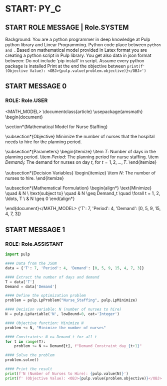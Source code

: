 # START: PY_C 
## START ROLE MESSAGE | Role.SYSTEM 
Background: You are a python programmer in deep knowledge at Pulp python library and Linear Programming. Python code place between ```python and ```. Based on mathematical model provided in Latex format you are creating a python script in Pulp library. You get also data in json format between: <DATA></DATA> Do not include 'pip install' in script. Assume every python package is installed Print at the end the objective between <OBJ></OBJ> `print(f' (Objective Value): <OBJ>{pulp.value(problem.objective)}</OBJ>')` 
## START MESSAGE 0 
### ROLE: Role.USER
<MATH_MODEL>
\documentclass{article}
\usepackage{amsmath}
\begin{document}

\section*{Mathematical Model for Nurse Staffing}

\subsection*{Objective}
Minimize the number of nurses that the hospital needs to hire for the planning period.

\subsection*{Parameters}
\begin{itemize}
    \item $T$: Number of days in the planning period.
    \item $Period$: The planning period for nurse staffing.
    \item $Demand_t$: The demand for nurses on day $t$, for $t = 1, 2, \ldots, T$.
\end{itemize}

\subsection*{Decision Variables}
\begin{itemize}
    \item $N$: The number of nurses to hire.
\end{itemize}

\subsection*{Mathematical Formulation}
\begin{align*}
    \text{Minimize} \quad & N \\
    \text{subject to} \quad & N \geq Demand_t \quad \forall t = 1, 2, \ldots, T \\
    & N \geq 0
\end{align*}

\end{document}</MATH_MODEL>
<DATA>
{'T': 7, 'Period': 4, 'Demand': [0, 5, 9, 15, 4, 7, 3]}</DATA>


## START MESSAGE 1 
### ROLE: Role.ASSISTANT
```python
import pulp

#### Data from the JSON
data = {'T': 7, 'Period': 4, 'Demand': [0, 5, 9, 15, 4, 7, 3]}

#### Extract the number of days and demand
T = data['T']
Demand = data['Demand']

#### Define the optimization problem
problem = pulp.LpProblem("Nurse_Staffing", pulp.LpMinimize)

#### Decision variable: N (number of nurses to hire)
N = pulp.LpVariable('N', lowBound=0, cat='Integer')

#### Objective function: Minimize N
problem += N, "Minimize the number of nurses"

#### Constraints: N >= Demand_t for all t
for t in range(T):
    problem += N >= Demand[t], f"Demand_Constraint_day_{t+1}"

#### Solve the problem
problem.solve()

#### Print the result
print(f'N (Number of Nurses to Hire): {pulp.value(N)}')
print(f' (Objective Value): <OBJ>{pulp.value(problem.objective)}</OBJ>')
```

